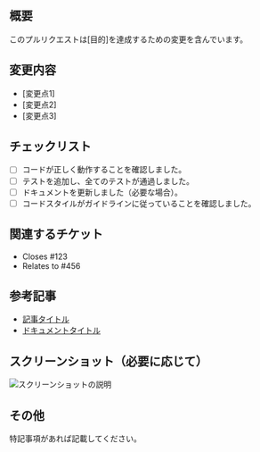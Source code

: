## 概要
<!-- このプルリクエストの目的や背景を簡潔に説明してください。 -->
このプルリクエストは[目的]を達成するための変更を含んでいます。

## 変更内容
<!-- 具体的にどのような変更を行ったのかを説明してください。 -->
- [変更点1]
- [変更点2]
- [変更点3]

## チェックリスト
<!-- プルリクエストを提出する前にチェックすべき項目をリストアップしてください。 -->
- [ ] コードが正しく動作することを確認しました。
- [ ] テストを追加し、全てのテストが通過しました。
- [ ] ドキュメントを更新しました（必要な場合）。
- [ ] コードスタイルがガイドラインに従っていることを確認しました。

## 関連するチケット
<!-- 関連するチケットやIssue番号を記載してください。 -->
- Closes #123
- Relates to #456

## 参考記事
<!-- 参考にした記事やドキュメントのリンクを記載してください。 -->
- [記事タイトル](リンク)
- [ドキュメントタイトル](リンク)

## スクリーンショット（必要に応じて）
<!-- UIの変更が含まれる場合、スクリーンショットを追加してください。 -->
![スクリーンショットの説明](リンク)

## その他
<!-- その他、レビュワーに知っておいてほしいことがあれば記載してください。 -->
特記事項があれば記載してください。
